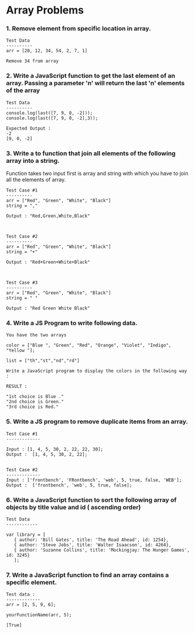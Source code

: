 # Array Problems

### 1. Remove element from specific location in array.

```
Test Data
----------
arr = [20, 12, 34, 54, 2, 7, 1]

Remove 34 from array
```

### 2. Write a JavaScript function to get the last element of an array. Passing a parameter 'n' will return the last 'n' elements of the array

```
Test Data
----------
console.log(last([7, 9, 0, -2]));
console.log(last([7, 9, 0, -2],3));

Expected Output :
-2
[9, 0, -2]
```

### 3. Write a to function that join all elements of the following array into a string.

Function takes two input first is array and string with which you have to join all the elements of array.

```
Test Case #1
----------
arr = ["Red", "Green", "White", "Black"]
string = ","

Output : "Red,Green,White,Black"



Test Case #2
----------
arr = ["Red", "Green", "White", "Black"]
string = "+"

Output : "Red+Green+White+Black"



Test Case #3
----------
arr = ["Red", "Green", "White", "Black"]
string = " "

Output : "Red Green White Black"

```

### 4. Write a JS Program to write following data.

```
You have the two arrays

color = ["Blue ", "Green", "Red", "Orange", "Violet", "Indigo", "Yellow "];

list = ["th","st","nd","rd"]

Write a JavaScript program to display the colors in the following way :

RESULT :

"1st choice is Blue ."
"2nd choice is Green."
"3rd choice is Red."

```

### 5. Write a JS program to remove duplicate items from an array.

```
Test Case #1
-------------

Input : [1, 4, 5, 30, 2, 22, 22, 30];
Output :  [1, 4, 5, 30, 2, 22];


Test Case #2
-------------
Input : ['frontbench', 'FRontbench', 'web', 5, true, false, 'WEB'];
Output :  ['frontbench', 'web', 5, true, false];

```

### 6. Write a JavaScript function to sort the following array of objects by title value and id ( ascending order)

```
Test Data
------------

var library = [
   { author: 'Bill Gates', title: 'The Road Ahead', id: 1254},
   { author: 'Steve Jobs', title: 'Walter Isaacson', id: 4264},
   { author: 'Suzanne Collins', title: 'Mockingjay: The Hunger Games', id: 3245}
   ];

```

### 7. Write a JavaScript function to find an array contains a specific element.

```
Test data :
-------------
arr = [2, 5, 9, 6];

yourFunctionName(arr, 5);

[True]

```
